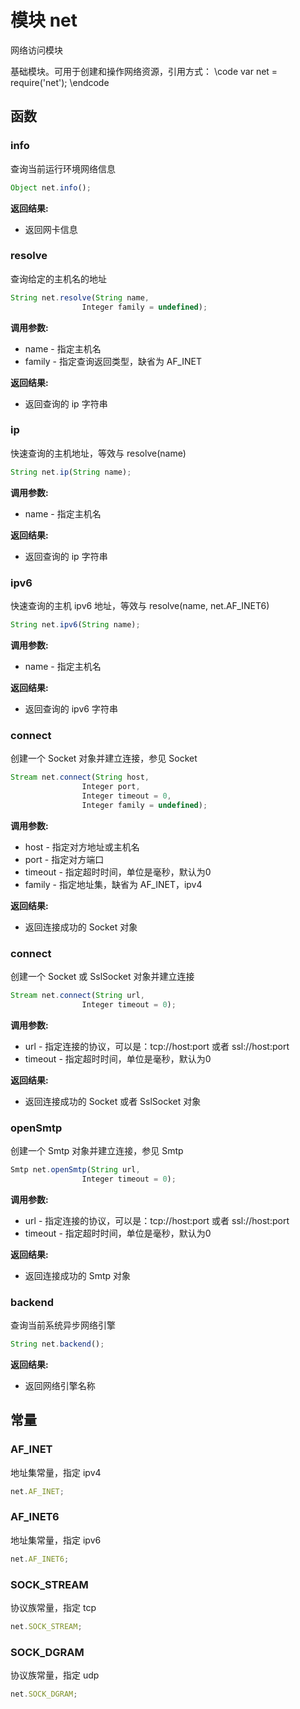 # 模块 net
网络访问模块

基础模块。可用于创建和操作网络资源，引用方式：
\code
var net = require(&#39;net&#39;);
\endcode
## 函数
        
### info
查询当前运行环境网络信息
```JavaScript
Object net.info();
```

**返回结果:**
* 返回网卡信息

### resolve
查询给定的主机名的地址
```JavaScript
String net.resolve(String name,
                Integer family = undefined);
```

**调用参数:**
* name - 指定主机名
* family - 指定查询返回类型，缺省为 AF_INET

**返回结果:**
* 返回查询的 ip 字符串

### ip
快速查询的主机地址，等效与 resolve(name)
```JavaScript
String net.ip(String name);
```

**调用参数:**
* name - 指定主机名

**返回结果:**
* 返回查询的 ip 字符串

### ipv6
快速查询的主机 ipv6 地址，等效与 resolve(name, net.AF_INET6)
```JavaScript
String net.ipv6(String name);
```

**调用参数:**
* name - 指定主机名

**返回结果:**
* 返回查询的 ipv6 字符串

### connect
创建一个 Socket 对象并建立连接，参见 Socket
```JavaScript
Stream net.connect(String host,
                Integer port,
                Integer timeout = 0,
                Integer family = undefined);
```

**调用参数:**
* host - 指定对方地址或主机名
* port - 指定对方端口
* timeout - 指定超时时间，单位是毫秒，默认为0
* family - 指定地址集，缺省为 AF_INET，ipv4

**返回结果:**
* 返回连接成功的 Socket 对象

### connect
创建一个 Socket 或 SslSocket 对象并建立连接
```JavaScript
Stream net.connect(String url,
                Integer timeout = 0);
```

**调用参数:**
* url - 指定连接的协议，可以是：tcp://host:port 或者 ssl://host:port
* timeout - 指定超时时间，单位是毫秒，默认为0

**返回结果:**
* 返回连接成功的 Socket 或者 SslSocket 对象

### openSmtp
创建一个 Smtp 对象并建立连接，参见 Smtp
```JavaScript
Smtp net.openSmtp(String url,
                Integer timeout = 0);
```

**调用参数:**
* url - 指定连接的协议，可以是：tcp://host:port 或者 ssl://host:port
* timeout - 指定超时时间，单位是毫秒，默认为0

**返回结果:**
* 返回连接成功的 Smtp 对象

### backend
查询当前系统异步网络引擎
```JavaScript
String net.backend();
```

**返回结果:**
* 返回网络引擎名称

## 常量
        
### AF_INET
地址集常量，指定 ipv4
```JavaScript
net.AF_INET;
```

### AF_INET6
地址集常量，指定 ipv6
```JavaScript
net.AF_INET6;
```

### SOCK_STREAM
协议族常量，指定 tcp
```JavaScript
net.SOCK_STREAM;
```

### SOCK_DGRAM
协议族常量，指定 udp
```JavaScript
net.SOCK_DGRAM;
```

